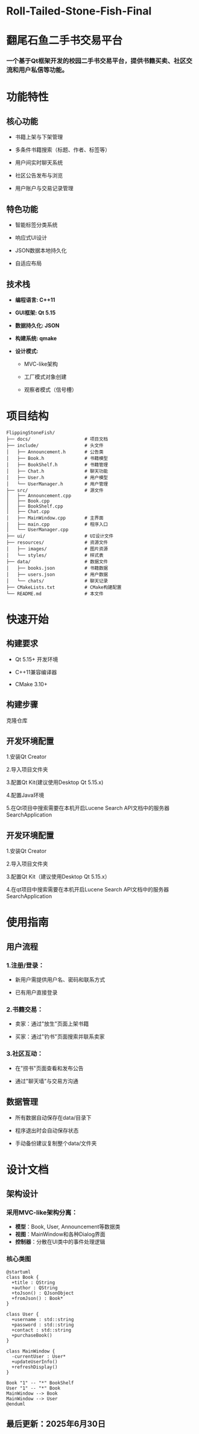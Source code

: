 # Roll-Tailed-Stone-Fish-Final
# 翻尾石鱼二手书交易平台

### 一个基于Qt框架开发的校园二手书交易平台，提供书籍买卖、社区交流和用户私信等功能。

# 功能特性

## 核心功能

- 书籍上架与下架管理

- 多条件书籍搜索（标题、作者、标签等）
  
- 用户间实时聊天系统
  
- 社区公告发布与浏览
  
- 用户账户与交易记录管理

## 特色功能

- 智能标签分类系统
  
- 响应式UI设计
  
- JSON数据本地持久化
  
- 自适应布局

  
## 技术栈

- **编程语言: C++11**

- **GUI框架: Qt 5.15**

- **数据持久化: JSON**

- **构建系统: qmake**

- **设计模式:**

  - MVC-like架构

  - 工厂模式对象创建

  - 观察者模式（信号槽）

# 项目结构

```text
FlippingStoneFish/
├── docs/                    # 项目文档
├── include/                 # 头文件
│   ├── Announcement.h       # 公告类
│   ├── Book.h               # 书籍模型
│   ├── BookShelf.h          # 书籍管理
│   ├── Chat.h               # 聊天功能
│   ├── User.h               # 用户模型
│   └── UserManager.h        # 用户管理
├── src/                     # 源文件
│   ├── Announcement.cpp
│   ├── Book.cpp
│   ├── BookShelf.cpp
│   ├── Chat.cpp
│   ├── MainWindow.cpp       # 主界面
│   ├── main.cpp             # 程序入口
│   └── UserManager.cpp
├── ui/                      # UI设计文件
├── resources/               # 资源文件
│   ├── images/              # 图片资源
│   └── styles/              # 样式表
├── data/                    # 数据文件
│   ├── books.json           # 书籍数据
│   ├── users.json           # 用户数据
│   └── chats/               # 聊天记录
├── CMakeLists.txt           # CMake构建配置
└── README.md                # 本文件
```

# 快速开始

## 构建要求

- Qt 5.15+ 开发环境

- C++11兼容编译器

- CMake 3.10+

## 构建步骤

克隆仓库

## 开发环境配置
1.安装Qt Creator

2.导入项目文件夹

3.配置Qt Kit(建议使用Desktop Qt 5.15.x)

4.配置Java环境

5.在Qt项目中搜索需要在本机开启Lucene Search API文档中的服务器SearchApplication

## 开发环境配置
1.安装Qt Creator

2.导入项目文件夹

3.配置Qt Kit（建议使用Desktop Qt 5.15.x）

4.在qt项目中搜索需要在本机开启Lucene Search API文档中的服务器SearchApplication


# 使用指南

## 用户流程
### 1.注册/登录：
- 新用户需提供用户名、密码和联系方式

- 已有用户直接登录

### 2.书籍交易：
- 卖家：通过"放生"页面上架书籍

- 买家：通过"钓书"页面搜索并联系卖家

### 3.社区互动：
- 在"捞书"页面查看和发布公告

- 通过"聊天墙"与交易方沟通

## 数据管理
- 所有数据自动保存在data/目录下

- 程序退出时会自动保存状态

- 手动备份建议复制整个data/文件夹

# 设计文档

## 架构设计

### 采用MVC-like架构分离：

- **模型**：Book, User, Announcement等数据类
- **视图**：MainWindow和各种Dialog界面
- **控制器**：分散在UI类中的事件处理逻辑

### 核心类图

```plantuml
@startuml
class Book {
  +title : QString
  +author : QString
  +toJson() : QJsonObject
  +fromJson() : Book*
}

class User {
  +username : std::string
  +password : std::string
  +contact : std::string
  +purchaseBook()
}

class MainWindow {
  -currentUser : User*
  +updateUserInfo()
  +refreshDisplay()
}

Book "1" -- "*" BookShelf
User "1" -- "*" Book
MainWindow --> Book
MainWindow --> User
@enduml
```


## 最后更新：2025年6月30日

